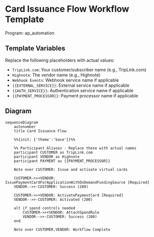 # Card Issuance Flow Workflow Template

Program: ap_automation

## Template Variables

Replace the following placeholders with actual values:

- `TripLink.com`: Your customer/subscriber name (e.g., TripLink.com)
- `Highnote`: The vendor name (e.g., Highnote)
- `Webhook Events`: Webhook service name if applicable
- `{{EXTERNAL_SERVICE}}`: External service name if applicable
- `{{AUTH_SERVICE}}`: Authentication service name if applicable
- `{{PAYMENT_PROCESSOR}}`: Payment processor name if applicable

## Diagram

```mermaid
sequenceDiagram
    autonumber
    title Card Issuance Flow

    %%{init: {'theme':'base'}}%%
    
    %% Participant Aliases - Replace these with actual names
    participant CUSTOMER as TripLink.com
    participant VENDOR as Highnote
    participant PAYMENT as {{PAYMENT_PROCESSOR}}

    Note over CUSTOMER: Issue and activate virtual cards

    CUSTOMER->>+VENDOR: IssuePaymentCardForApplicationWithOnDemandFundingSource [Required]
    VENDOR-->>-CUSTOMER: Success (200)

    CUSTOMER->>+VENDOR: ActivatePaymentCard [Required]
    VENDOR-->>-CUSTOMER: Activated (200)

    alt if spend controls needed
        CUSTOMER->>+VENDOR: AttachSpendRule
        VENDOR-->>-CUSTOMER: Success (200)
    end

    Note over CUSTOMER,VENDOR: Workflow Complete
```
